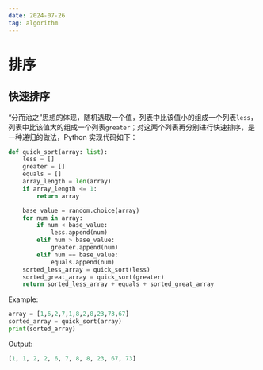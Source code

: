 ```yaml
---
date: 2024-07-26
tag: algorithm
---
```


# 排序

## 快速排序

“分而治之”思想的体现，随机选取一个值，列表中比该值小的组成一个列表`less`，列表中比该值大的组成一个列表`greater`；对这两个列表再分别进行快速排序，是一种递归的做法，Python 实现代码如下：

``` python
def quick_sort(array: list):
    less = []
    greater = []
    equals = []
    array_length = len(array)
    if array_length <= 1:
        return array

    base_value = random.choice(array)
    for num in array:
        if num < base_value:
            less.append(num)
        elif num > base_value:
            greater.append(num)
        elif num == base_value:
            equals.append(num)
    sorted_less_array = quick_sort(less)
    sorted_great_array = quick_sort(greater)
    return sorted_less_array + equals + sorted_great_array
```

Example:

```python
array = [1,6,2,7,1,8,2,8,23,73,67]
sorted_array = quick_sort(array)
print(sorted_array)
```

Output:

```python
[1, 1, 2, 2, 6, 7, 8, 8, 23, 67, 73]
```
